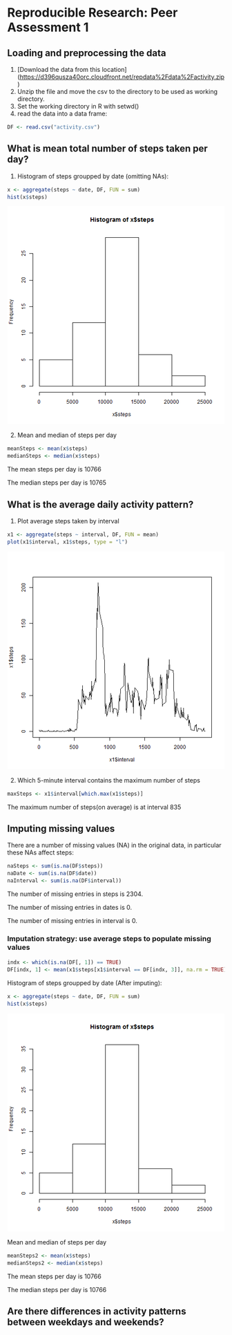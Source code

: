 # Reproducible Research: Peer Assessment 1


## Loading and preprocessing the data

1. [Download the data from this location]
(https://d396qusza40orc.cloudfront.net/repdata%2Fdata%2Factivity.zip)
2. Unzip the file and move the csv to the directory to be used as working directory.
3. Set the working directory in R with setwd()
4. read the data into a data frame:


```r
DF <- read.csv("activity.csv")
```


## What is mean total number of steps taken per day?

1. Histogram of steps groupped by date (omitting NAs):


```r
x <- aggregate(steps ~ date, DF, FUN = sum)
hist(x$steps)
```

![plot of chunk unnamed-chunk-2](figure/unnamed-chunk-2.png) 


2. Mean and median of steps per day


```r
meanSteps <- mean(x$steps)
medianSteps <- median(x$steps)
```


The mean steps per day is 10766

The median steps per day is 10765

## What is the average daily activity pattern?

1. Plot average steps taken by interval 


```r
x1 <- aggregate(steps ~ interval, DF, FUN = mean)
plot(x1$interval, x1$steps, type = "l")
```

![plot of chunk unnamed-chunk-4](figure/unnamed-chunk-4.png) 


2. Which 5-minute interval contains the maximum number of steps


```r
maxSteps <- x1$interval[which.max(x1$steps)]
```


The maximum number of steps(on average) is at interval 835

## Imputing missing values

There are a number of missing values (NA) in the original data, in particular
these NAs affect steps:

```r
naSteps <- sum(is.na(DF$steps))
naDate <- sum(is.na(DF$date))
naInterval <- sum(is.na(DF$interval))
```


The number of missing entries in steps is 2304.

The number of missing entries in dates is 0.

The number of missing entries in interval is 0.

### Imputation strategy: use average steps to populate missing values


```r
indx <- which(is.na(DF[, 1]) == TRUE)
DF[indx, 1] <- mean(x1$steps[x1$interval == DF[indx, 3]], na.rm = TRUE)
```


Histogram of steps groupped by date (After imputing):


```r
x <- aggregate(steps ~ date, DF, FUN = sum)
hist(x$steps)
```

![plot of chunk unnamed-chunk-8](figure/unnamed-chunk-8.png) 


Mean and median of steps per day


```r
meanSteps2 <- mean(x$steps)
medianSteps2 <- median(x$steps)
```


The mean steps per day is 10766

The median steps per day is 10766

## Are there differences in activity patterns between weekdays and weekends?
